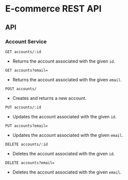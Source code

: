 # E-commerce REST API

## API

### Account Service

`GET accounts/:id`
- Returns the account associated with the given `id`.

`GET accounts?email=`
- Returns the account associated with the given `email`.

`POST accounts/`
- Creates and returns a new account.

`PUT accounts/:id`
- Updates the account associated with the given `id`.

`PUT accounts?email=`
- Updates the account associated with the given `email`.

`DELETE accounts/:id`
- Deletes the account associated with the given `id`.

`DELETE accounts?email=`
- Deletes the account associated with the given `email`.

